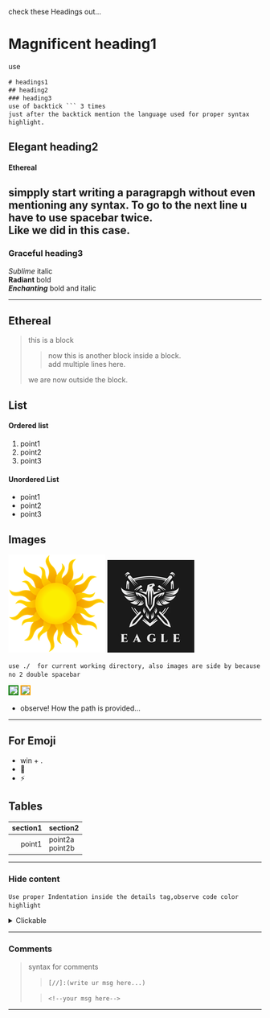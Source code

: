 check these Headings out...
# Magnificent heading1

use
```
# headings1
## heading2
### heading3
use of backtick ``` 3 times  
just after the backtick mention the language used for proper syntax highlight.
```
## Elegant heading2 
#### Ethereal
simpply start writing a paragrapgh without even mentioning any syntax. To go to the next line u have to use spacebar twice.  
Like we did in this case.  
---
### Graceful heading3
*Sublime* italic  
**Radiant** bold   
_**Enchanting**_ bold and italic

---

## Ethereal  
>this is a block
>>now this is another block inside a block.  
add multiple lines here.  
>>
>we are now outside the block.

## List

#### Ordered list  
1. point1
2. point2
3. point3

#### Unordered List
- point1
- point2
- point3

## Images


![localImage](devopsPic1.png)      <!--You can not adjust image size in markdown -->
![2nd_image](./devopsPic4.png) <!-- use ./  for current working directory, also images are side by because no 2 double spacebar-->  

`use ./  for current working directory, also images are side by because no 2 double spacebar`  

<img src="devopsPic2.png" width="10%" style="align:center; border: 2px solid green">

<img src="devopsPic3.png" width="15%" style="border:2px solid orange">  



- observe! How the path is provided...


---
## For Emoji

- win + .  
- 🚀  
- ⚡

## Tables  
|section1|section2|
|---:|:---|  
|point1|point2a<br>point2b|

---
### Hide content
`Use proper Indentation inside the details tag,observe code color highlight `
<details>
<summary>Clickable</summary>
    
 - point 🐦‍🔥
 - point1 🦅

 ### Radiant

 |a|b|
 |---|---|
 |101|102|
    
</details>


---
### Comments

>syntax for comments
>>`[//]:(write ur msg here...)`
>
>>`<!--your msg here-->`  
>
>
[//]: # (this is a comment and will not be rendered.Also be mindful of spaces while writing [//]:space#space)
---



